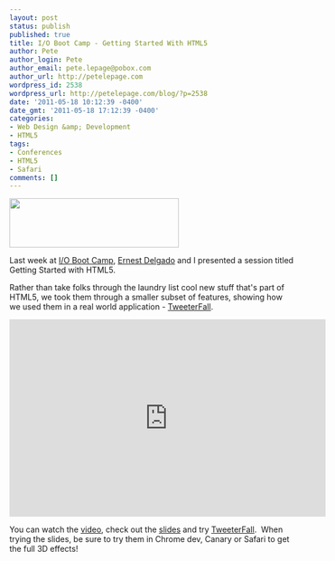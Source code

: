 ```yaml
---
layout: post
status: publish
published: true
title: I/O Boot Camp - Getting Started With HTML5
author: Pete
author_login: Pete
author_email: pete.lepage@pobox.com
author_url: http://petelepage.com
wordpress_id: 2538
wordpress_url: http://petelepage.com/blog/?p=2538
date: '2011-05-18 10:12:39 -0400'
date_gmt: '2011-05-18 17:12:39 -0400'
categories:
- Web Design &amp; Development
- HTML5
tags:
- Conferences
- HTML5
- Safari
comments: []
---
```

<p><a href="http://petelepage.com/blog/wp-content/uploads/2011/05/bootcamp_logo.png"><img class="alignleft size-medium wp-image-2541" title="bootcamp_logo" src="http://petelepage.com/blog/wp-content/uploads/2011/05/bootcamp_logo-300x87.png" alt="" width="300" height="87" /></a></p>
<p>Last week at <a href="http://www.io-bootcamp.com/">I/O Boot Camp</a>, <a href="http://twitter.com/edr">Ernest Delgado</a> and I presented a session titled Getting Started with HTML5.</p>
<p>Rather than take folks through the laundry list cool new stuff that's part of HTML5, we took them through a smaller subset of features, showing how we used them in a real world application - <a href="http://bit.ly/TweeterFall">TweeterFall</a>.</p>
<p><iframe width="560" height="349" src="http://www.youtube.com/embed/yd30Nmb3mPU" frameborder="0" allowfullscreen></iframe></p>
<p>You can watch the <a href="http://bit.ly/jg95xi">video</a>, check out the <a href="http://bit.ly/bootcamp-html5intro">slides</a> and try <a href="http://bit.ly/TweeterFall">TweeterFall</a>.  When trying the slides, be sure to try them in Chrome dev, Canary or Safari to get the full 3D effects!</p>
